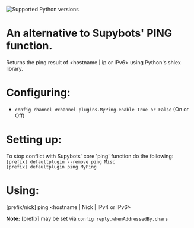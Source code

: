 ![Supported Python versions](https://img.shields.io/badge/python-3.4%2C%203.5%2C%203.6%2C%203.7%2C%203.8-blue.svg)
# An alternative to Supybots' PING function.
Returns the ping result of <hostname | ip or IPv6> using Python's shlex library.

Configuring:
===========

* `config channel #channel plugins.MyPing.enable True or False` (On or Off)

Setting up:
==========

To stop conflict with Supybots' core 'ping' function do the following:\
`[prefix] defaultplugin --remove ping Misc`\
`[prefix] defaultplugin ping MyPing`

Using:
=====

[prefix/nick] ping <hostname | Nick | IPv4 or IPv6>

**Note:** [prefix] may be set via `config reply.whenAddressedBy.chars`
